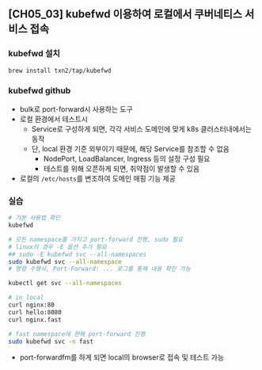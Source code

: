 ## [CH05_03] kubefwd 이용하여 로컬에서 쿠버네티스 서비스 접속

### kubefwd 설치
```bash
brew install txn2/tap/kubefwd
```

### kubefwd github
- bulk로 port-forward시 사용하는 도구
- 로컬 환경에서 테스트시
  - Service로 구성하게 되면, 각각 서비스 도메인에 맞게 k8s 클러스터내에서는 동작
  - 단, local 환경 기준 외부이기 때문에, 해당 Service를 참조할 수 없음
    - NodePort, LoadBalancer, Ingress 등의 설정 구성 필요
    - 테스트를 위해 오픈하게 되면, 취약점이 발생할 수 있음
- 로컬의 `/etc/hosts`를 변조하여 도메인 매핑 기능 제공

### 실습
```bash
# 기본 사용법 확인
kubefwd

# 모든 namespace를 가지고 port-forward 진행, sudo 필요
# linux의 경우 -E 옵션 추가 필요
## sudo -E kubefwd svc --all-namespaces
sudo kubefwd svc --all-namespace
# 명령 수행시, Port-Forward: ... 로그를 통해 내용 확인 가능

kubectl get svc --all-namespaces

# in local
curl nginx:80
curl hello:8080
curl nginx.fast

# fast namespace에 한해 port-forward 진행
sudo kubefwd svc -n fast
```
- port-forwardfm를 하게 되면 local의 browser로 접속 및 테스트 가능